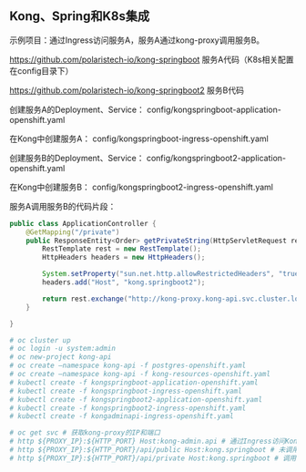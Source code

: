 ## Kong、Spring和K8s集成

示例项目：通过Ingress访问服务A，服务A通过kong-proxy调用服务B。

https://github.com/polaristech-io/kong-springboot
服务A代码（K8s相关配置在config目录下）

https://github.com/polaristech-io/kong-springboot2
服务B代码

创建服务A的Deployment、Service：
config/kongspringboot-application-openshift.yaml


在Kong中创建服务A：
config/kongspringboot-ingress-openshift.yaml

创建服务B的Deployment、Service：
config/kongspringboot2-application-openshift.yaml

在Kong中创建服务B：
config/kongspringboot2-ingress-openshift.yaml

服务A调用服务B的代码片段：
```java
public class ApplicationController {
    @GetMapping("/private")
    public ResponseEntity<Order> getPrivateString(HttpServletRequest request) {
        RestTemplate rest = new RestTemplate();
        HttpHeaders headers = new HttpHeaders();

        System.setProperty("sun.net.http.allowRestrictedHeaders", "true");
        headers.add("Host", "kong.springboot2");

        return rest.exchange("http://kong-proxy.kong-api.svc.cluster.local:80/api/order", HttpMethod.GET, new HttpEntity<Object>(headers), Order.class);
    }

}
```

```bash
# oc cluster up
# oc login -u system:admin
# oc new-project kong-api
# oc create —namespace kong-api -f postgres-openshift.yaml
# oc create —namespace kong-api -f kong-resources-openshift.yaml
# kubectl create -f kongspringboot-application-openshift.yaml
# kubectl create -f kongspringboot-ingress-openshift.yaml
# kubectl create -f kongspringboot2-application-openshift.yaml
# kubectl create -f kongspringboot2-ingress-openshift.yaml
# kubectl create -f kongadminapi-ingress-openshift.yaml
```

```bash
# oc get svc # 获取kong-proxy的IP和端口
# http ${PROXY_IP}:${HTTP_PORT} Host:kong-admin.api # 通过Ingress访问Kong Admin API
# http ${PROXY_IP}:${HTTP_PORT}/api/public Host:kong.springboot # 未调用服务B路径
# http ${PROXY_IP}:${HTTP_PORT}/api/private Host:kong.springboot # 调用服务B路径
```
